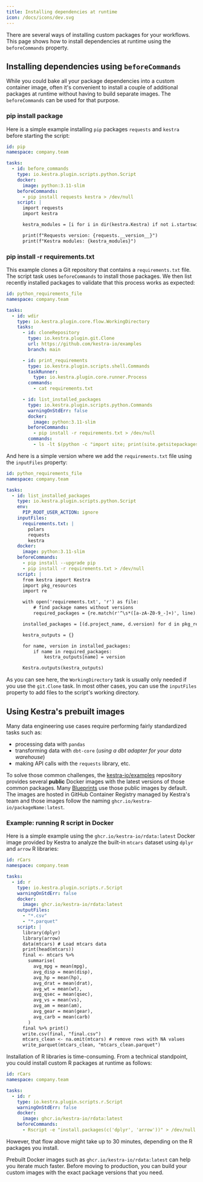 ```yaml
---
title: Installing dependencies at runtime
icon: /docs/icons/dev.svg
---
```


There are several ways of installing custom packages for your workflows. This page shows how to install dependencies at runtime using the `beforeCommands` property.


## Installing dependencies using `beforeCommands`

While you could bake all your package dependencies into a custom container image, often it's convenient to install a couple of additional packages at runtime without having to build separate images. The `beforeCommands` can be used for that purpose.

### pip install package

Here is a simple example installing `pip` packages `requests` and `kestra` before starting the script:

```yaml
id: pip
namespace: company.team

tasks:
  - id: before_commands
    type: io.kestra.plugin.scripts.python.Script
    docker:
      image: python:3.11-slim
    beforeCommands:
      - pip install requests kestra > /dev/null
    script: |
      import requests
      import kestra

      kestra_modules = [i for i in dir(kestra.Kestra) if not i.startswith("_")]

      print(f"Requests version: {requests.__version__}")
      print(f"Kestra modules: {kestra_modules}")
```


### pip install -r requirements.txt

This example clones a Git repository that contains a `requirements.txt` file. The script task uses `beforeCommands` to install those packages. We then list recently installed packages to validate that this process works as expected:

```yaml
id: python_requirements_file
namespace: company.team

tasks:
  - id: wdir
    type: io.kestra.plugin.core.flow.WorkingDirectory
    tasks:
      - id: cloneRepository
        type: io.kestra.plugin.git.Clone
        url: https://github.com/kestra-io/examples
        branch: main

      - id: print_requirements
        type: io.kestra.plugin.scripts.shell.Commands
        taskRunner:
          type: io.kestra.plugin.core.runner.Process
        commands:
          - cat requirements.txt

      - id: list_installed_packages
        type: io.kestra.plugin.scripts.python.Commands
        warningOnStdErr: false
        docker:
          image: python:3.11-slim
        beforeCommands:
          - pip install -r requirements.txt > /dev/null
        commands:
          - ls -lt $(python -c "import site; print(site.getsitepackages()[0])") | head -n 20
```

And here is a simple version where we add the `requirements.txt` file using the `inputFiles` property:

```yaml
id: python_requirements_file
namespace: company.team

tasks:
  - id: list_installed_packages
    type: io.kestra.plugin.scripts.python.Script
    env:
      PIP_ROOT_USER_ACTION: ignore
    inputFiles:
      requirements.txt: |
        polars
        requests
        kestra
    docker:
      image: python:3.11-slim
    beforeCommands:
      - pip install --upgrade pip
      - pip install -r requirements.txt > /dev/null
    script: |
      from kestra import Kestra
      import pkg_resources
      import re

      with open('requirements.txt', 'r') as file:
          # find package names without versions
          required_packages = {re.match(r'^\s*([a-zA-Z0-9_-]+)', line).group(1) for line in file if line.strip()}

      installed_packages = [(d.project_name, d.version) for d in pkg_resources.working_set]

      kestra_outputs = {}

      for name, version in installed_packages:
          if name in required_packages:
              kestra_outputs[name] = version

      Kestra.outputs(kestra_outputs)
```

As you can see here, the `WorkingDirectory` task is usually only needed if you use the `git.Clone` task. In most other cases, you can use the `inputFiles` property to add files to the script's working directory.


## Using Kestra's prebuilt images

Many data engineering use cases require performing fairly standardized tasks such as:

- processing data with `pandas`
- transforming data with `dbt-core` (*using a dbt adapter for your data warehouse*)
- making API calls with the `requests` library, etc.

To solve those common challenges, the [kestra-io/examples](https://github.com/orgs/kestra-io/packages?repo_name=examples) repository provides several **public** Docker images with the latest versions of those common packages. Many  [Blueprints](/blueprints)  use those public images by default. The images are hosted in GitHub Container Registry managed by Kestra's team and those images follow the naming `ghcr.io/kestra-io/packageName:latest`.

### Example: running R script in Docker

Here is a simple example using the `ghcr.io/kestra-io/rdata:latest` Docker image provided by Kestra to analyze the built-in `mtcars` dataset using `dplyr` and `arrow` R libraries:

```yaml
id: rCars
namespace: company.team

tasks:
  - id: r
    type: io.kestra.plugin.scripts.r.Script
    warningOnStdErr: false
    docker:
      image: ghcr.io/kestra-io/rdata:latest
    outputFiles:
      - "*.csv"
      - "*.parquet"
    script: |
      library(dplyr)
      library(arrow)
      data(mtcars) # Load mtcars data
      print(head(mtcars))
      final <- mtcars %>%
        summarise(
          avg_mpg = mean(mpg),
          avg_disp = mean(disp),
          avg_hp = mean(hp),
          avg_drat = mean(drat),
          avg_wt = mean(wt),
          avg_qsec = mean(qsec),
          avg_vs = mean(vs),
          avg_am = mean(am),
          avg_gear = mean(gear),
          avg_carb = mean(carb)
        )
      final %>% print()
      write.csv(final, "final.csv")
      mtcars_clean <- na.omit(mtcars) # remove rows with NA values
      write_parquet(mtcars_clean, "mtcars_clean.parquet")
```

Installation of R libraries is time-consuming. From a technical standpoint, you could install custom R packages at runtime as follows:

```yaml
id: rCars
namespace: company.team

tasks:
  - id: r
    type: io.kestra.plugin.scripts.r.Script
    warningOnStdErr: false
    docker:
      image: ghcr.io/kestra-io/rdata:latest
    beforeCommands:
      - Rscript -e "install.packages(c('dplyr', 'arrow'))" > /dev/null 2>&1
```

However, that flow above might take up to 30 minutes, depending on the R packages you install.

Prebuilt Docker images such as `ghcr.io/kestra-io/rdata:latest` can help you iterate much faster. Before moving to production, you can build your custom images with the exact package versions that you need.

